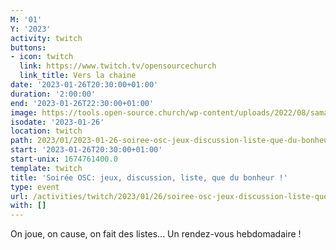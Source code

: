 ```yaml
---
M: '01'
Y: '2023'
activity: twitch
buttons:
- icon: twitch
  link: https://www.twitch.tv/opensourcechurch
  link_title: Vers la chaine
date: '2023-01-26T20:30:00+01:00'
duration: '2:00:00'
end: '2023-01-26T22:30:00+01:00'
image: https://tools.open-source.church/wp-content/uploads/2022/08/samantha-gades-LA6XfeVI5_c-unsplash-scaled.jpg
isodate: '2023-01-26'
location: twitch
path: 2023/01/2023-01-26-soiree-osc-jeux-discussion-liste-que-du-bonheur.md
start: '2023-01-26T20:30:00+01:00'
start-unix: 1674761400.0
template: twitch
title: 'Soirée OSC: jeux, discussion, liste, que du bonheur !'
type: event
url: /activities/twitch/2023/01/26/soiree-osc-jeux-discussion-liste-que-du-bonheur
with: []
---
```

On joue, on cause, on fait des listes... Un rendez-vous hebdomadaire !